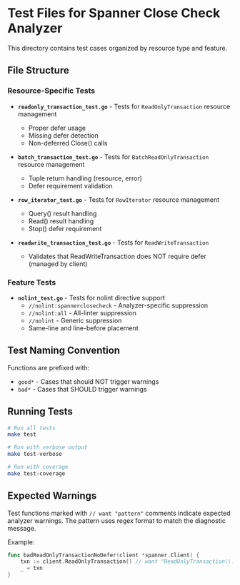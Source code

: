 # Test Files for Spanner Close Check Analyzer

This directory contains test cases organized by resource type and feature.

## File Structure

### Resource-Specific Tests

- **`readonly_transaction_test.go`** - Tests for `ReadOnlyTransaction` resource management
  - Proper defer usage
  - Missing defer detection
  - Non-deferred Close() calls

- **`batch_transaction_test.go`** - Tests for `BatchReadOnlyTransaction` resource management
  - Tuple return handling (resource, error)
  - Defer requirement validation

- **`row_iterator_test.go`** - Tests for `RowIterator` resource management
  - Query() result handling
  - Read() result handling
  - Stop() defer requirement

- **`readwrite_transaction_test.go`** - Tests for `ReadWriteTransaction`
  - Validates that ReadWriteTransaction does NOT require defer (managed by client)

### Feature Tests

- **`nolint_test.go`** - Tests for nolint directive support
  - `//nolint:spannerclosecheck` - Analyzer-specific suppression
  - `//nolint:all` - All-linter suppression
  - `//nolint` - Generic suppression
  - Same-line and line-before placement

## Test Naming Convention

Functions are prefixed with:
- `good*` - Cases that should NOT trigger warnings
- `bad*` - Cases that SHOULD trigger warnings

## Running Tests

```bash
# Run all tests
make test

# Run with verbose output
make test-verbose

# Run with coverage
make test-coverage
```

## Expected Warnings

Test functions marked with `// want "pattern"` comments indicate expected analyzer warnings.
The pattern uses regex format to match the diagnostic message.

Example:
```go
func badReadOnlyTransactionNoDefer(client *spanner.Client) {
    txn := client.ReadOnlyTransaction() // want "ReadOnlyTransaction\\.Close\\(\\) must be deferred"
    _ = txn
}
```
